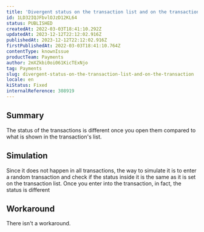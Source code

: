 ```yaml
---
title: 'Divergent status on the transaction list and on the transaction'
id: 1LD32IQJFbvlOJzD12KL64
status: PUBLISHED
createdAt: 2022-03-03T18:41:10.292Z
updatedAt: 2023-12-12T22:12:02.916Z
publishedAt: 2023-12-12T22:12:02.916Z
firstPublishedAt: 2022-03-03T18:41:10.764Z
contentType: knownIssue
productTeam: Payments
author: 2mXZkbi0oi061KicTExNjo
tag: Payments
slug: divergent-status-on-the-transaction-list-and-on-the-transaction
locale: en
kiStatus: Fixed
internalReference: 308919
---
```


## Summary


The status of the transactions is different once you open them compared to what is shown in the transaction's list.


##

## Simulation


Since it does not happen in all transactions, the way to simulate it is to enter a random transaction and check if the status inside it is the same as it is set on the transaction list.
Once you enter into the transaction, in fact, the status is different


##

## Workaround


There isn't a workaround.




